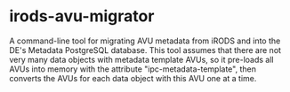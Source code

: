 # irods-avu-migrator

A command-line tool for migrating AVU metadata from iRODS and into the DE's Metadata PostgreSQL database.
This tool assumes that there are not very many data objects with metadata template AVUs, so it pre-loads all AVUs into memory with the attribute "ipc-metadata-template", then converts the AVUs for each data object with this AVU one at a time.

